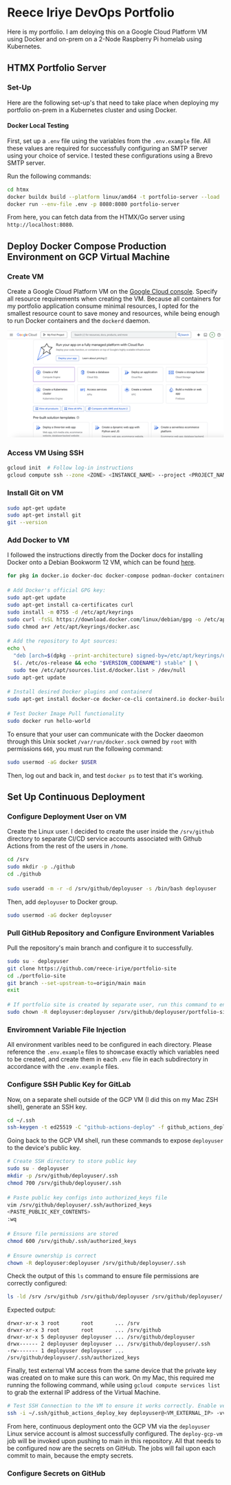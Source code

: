 # Reece Iriye DevOps Portfolio

Here is my portfolio. I am deloying this on a Google Cloud Platform VM using Docker and on-prem on a 2-Node Raspberry Pi homelab using Kubernetes.

## HTMX Portfolio Server

### Set-Up

Here are the following set-up's that need to take place when deploying my portfolio on-prem in a Kubernetes cluster and using Docker.

#### Docker Local Testing

First, set up a `.env` file using the variables from the `.env.example` file. All these values are required for successfully configuring an SMTP server using your choice of service. I tested these configurations using a Brevo SMTP server.

Run the following commands:

```bash
cd htmx
docker buildx build --platform linux/amd64 -t portfolio-server --load .
docker run --env-file .env -p 8080:8080 portfolio-server
```

From here, you can fetch data from the HTMX/Go server using `http://localhost:8080`.




## Deploy Docker Compose Production Environment on GCP Virtual Machine


### Create VM

Create a Google Cloud Platform VM on the [Google Cloud console](https://console.cloud.google.com). Specify all resource requirements when creating the VM. Because all containers for my portfolio application consume minimal resources, I opted for the smallest resource count to save money and resources, while being enough to run Docker containers and the `dockerd` daemon.

![Cloud Platform Home Page](https://raw.githubusercontent.com/reece-iriye/portfolio-site/main/assets/root-readme/gcloud-homepage-create-vm-button.png)

### Access VM Using SSH

```bash
gcloud init  # Follow log-in instructions
gcloud compute ssh --zone <ZONE> <INSTANCE_NAME> --project <PROJECT_NAME>
```

### Install Git on VM


```bash
sudo apt-get update
sudo apt-get install git
git --version
```

### Add Docker to VM

I followed the instructions directly from the Docker docs for installing Docker onto a Debian Bookworm 12 VM, which can be found [here](https://docs.docker.com/engine/install/debian/#install-using-the-repository).

```bash
for pkg in docker.io docker-doc docker-compose podman-docker containerd runc; do sudo apt-get remove $pkg; done

# Add Docker's official GPG key:
sudo apt-get update
sudo apt-get install ca-certificates curl
sudo install -m 0755 -d /etc/apt/keyrings
sudo curl -fsSL https://download.docker.com/linux/debian/gpg -o /etc/apt/keyrings/docker.asc
sudo chmod a+r /etc/apt/keyrings/docker.asc

# Add the repository to Apt sources:
echo \
  "deb [arch=$(dpkg --print-architecture) signed-by=/etc/apt/keyrings/docker.asc] https://download.docker.com/linux/debian \
  $(. /etc/os-release && echo "$VERSION_CODENAME") stable" | \
  sudo tee /etc/apt/sources.list.d/docker.list > /dev/null
sudo apt-get update

# Install desired Docker plugins and containerd
sudo apt-get install docker-ce docker-ce-cli containerd.io docker-buildx-plugin docker-compose-plugin

# Test Docker Image Pull functionality
sudo docker run hello-world
```

To ensure that your user can communicate with the Docker daeomon through this Unix socket `/var/run/docker.sock` owned by `root` with permissions `660`, you must run the following command:

```bash
sudo usermod -aG docker $USER
```

Then, log out and back in, and test `docker ps` to test that it's working.



## Set Up Continuous Deployment



### Configure Deployment User on VM

Create the Linux user. I decided to create the user inside the `/srv/github` directory to separate CI/CD service accounts associated with Github Actions from the rest of the users in `/home`.

```bash
cd /srv
sudo mkdir -p ./github
cd ./github

sudo useradd -m -r -d /srv/github/deployuser -s /bin/bash deployuser
```

Then, add `deployuser` to Docker group.

```bash
sudo usermod -aG docker deployuser
```


### Pull GitHub Repository and Configure Environment Variables

Pull the repository's main branch and configure it to successfully.

```bash
sudo su - deployuser
git clone https://github.com/reece-iriye/portfolio-site
cd ./portfolio-site
git branch --set-upstream-to=origin/main main
exit

# If portfolio site is created by separate user, run this command to ensure deployuser owns all files within the directory
sudo chown -R deployuser:deployuser /srv/github/deployuser/portfolio-site
```

### Enviromnent Variable File Injection

All environment varibles need to be configured in each directory. Please reference the `.env.example` files to showcase exactly which variables need to be created, and create them in each `.env` file in each subdirectory in accordance with the `.env.example` files.


### Configure SSH Public Key for GitLab



Now, on a separate shell outside of the GCP VM (I did this on my Mac ZSH shell), generate an SSH key.

```bash
cd ~/.ssh
ssh-keygen -t ed25519 -C "github-actions-deploy" -f github_actions_deploy_key
```

Going back to the GCP VM shell, run these commands to expose `deployuser` to the device's public key.

```bash
# Create SSH directory to store public key
sudo su - deployuser
mkdir -p /srv/github/deployuser/.ssh
chmod 700 /srv/github/deployuser/.ssh

# Paste public key configs into authorized_keys file
vim /srv/github/deployuser/.ssh/authorized_keys
<PASTE_PUBLIC_KEY_CONTENTS>
:wq

# Ensure file permissions are stored
chmod 600 /srv/github/.ssh/authorized_keys

# Ensure ownership is correct
chown -R deployuser:deployuser /srv/github/deployuser/.ssh
```

Check the output of this `ls` command to ensure file permissions are correctly configured:
```bash
ls -ld /srv /srv/github /srv/github/deployuser /srv/github/deployuser/.ssh /srv/github/deployuser/.ssh/authorized_keys
```

Expected output:
```
drwxr-xr-x 3 root       root       ... /srv
drwxr-xr-x 3 root       root       ... /srv/github
drwxr-xr-x 5 deployuser deployuser ... /srv/github/deployuser
drwx------ 2 deployuser deployuser ... /srv/github/deployuser/.ssh
-rw------- 1 deployuser deployuser ... /srv/github/deployuser/.ssh/authorized_keys
```

Finally, test external VM access from the same device that the private key was created on to make sure this can work. On my Mac, this required me running the following command, while using `gcloud compute services list` to grab the external IP address of the Virtual Machine.

```bash
# Test SSH Connection to the VM to ensure it works correctly. Enable verbose logging to fetch errors.
ssh -i ~/.ssh/github_actions_deploy_key deployuser@<VM_EXTERNAL_IP> -vvv
```

From here, continuous deployment onto the GCP VM via the `deployuser` Linux service account is almost successfully configured. The `deploy-gcp-vm` job will be invoked upon pushing to main in this repository. All that needs to be configured now are the secrets on GitHub. The jobs will fail upon each commit to main, because the empty secrets.



### Configure Secrets on GitHub




